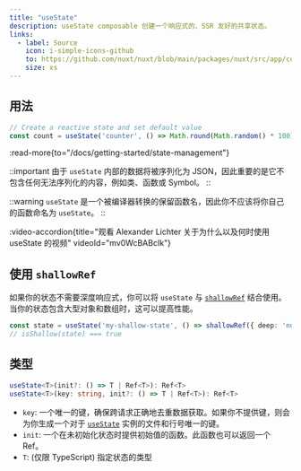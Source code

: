 ```yaml
---
title: "useState"
description: useState composable 创建一个响应式的、SSR 友好的共享状态。
links:
  - label: Source
    icon: i-simple-icons-github
    to: https://github.com/nuxt/nuxt/blob/main/packages/nuxt/src/app/composables/state.ts
    size: xs
---
```


## 用法

```ts
// Create a reactive state and set default value
const count = useState('counter', () => Math.round(Math.random() * 100))
```

:read-more{to="/docs/getting-started/state-management"}

::important
由于 `useState` 内部的数据将被序列化为 JSON，因此重要的是它不包含任何无法序列化的内容，例如类、函数或 Symbol。
::

::warning
`useState` 是一个被编译器转换的保留函数名，因此你不应该将你自己的函数命名为 `useState`。
::

:video-accordion{title="观看 Alexander Lichter 关于为什么以及何时使用 useState 的视频" videoId="mv0WcBABcIk"}

## 使用 `shallowRef`

如果你的状态不需要深度响应式，你可以将 `useState` 与 [`shallowRef`](https://vuejs.org/api/reactivity-advanced.html#shallowref) 结合使用。当你的状态包含大型对象和数组时，这可以提高性能。

```ts
const state = useState('my-shallow-state', () => shallowRef({ deep: 'not reactive' }))
// isShallow(state) === true
```

## 类型

```ts
useState<T>(init?: () => T | Ref<T>): Ref<T>
useState<T>(key: string, init?: () => T | Ref<T>): Ref<T>
```

- `key`: 一个唯一的键，确保跨请求正确地去重数据获取。如果你不提供键，则会为你生成一个对于 [`useState`](/docs/api/composables/use-state) 实例的文件和行号唯一的键。
- `init`: 一个在未初始化状态时提供初始值的函数。此函数也可以返回一个 Ref。
- `T`: (仅限 TypeScript) 指定状态的类型
